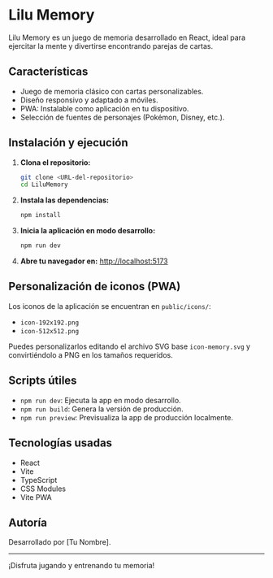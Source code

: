 # Lilu Memory

Lilu Memory es un juego de memoria desarrollado en React, ideal para ejercitar la mente y divertirse encontrando parejas de cartas.

## Características
- Juego de memoria clásico con cartas personalizables.
- Diseño responsivo y adaptado a móviles.
- PWA: Instalable como aplicación en tu dispositivo.
- Selección de fuentes de personajes (Pokémon, Disney, etc.).

## Instalación y ejecución

1. **Clona el repositorio:**
   ```bash
   git clone <URL-del-repositorio>
   cd LiluMemory
   ```
2. **Instala las dependencias:**
   ```bash
   npm install
   ```
3. **Inicia la aplicación en modo desarrollo:**
   ```bash
   npm run dev
   ```
4. **Abre tu navegador en:**
   [http://localhost:5173](http://localhost:5173)

## Personalización de iconos (PWA)

Los iconos de la aplicación se encuentran en `public/icons/`:
- `icon-192x192.png`
- `icon-512x512.png`

Puedes personalizarlos editando el archivo SVG base `icon-memory.svg` y convirtiéndolo a PNG en los tamaños requeridos.

## Scripts útiles
- `npm run dev`: Ejecuta la app en modo desarrollo.
- `npm run build`: Genera la versión de producción.
- `npm run preview`: Previsualiza la app de producción localmente.

## Tecnologías usadas
- React
- Vite
- TypeScript
- CSS Modules
- Vite PWA

## Autoría
Desarrollado por [Tu Nombre].

---
¡Disfruta jugando y entrenando tu memoria! 